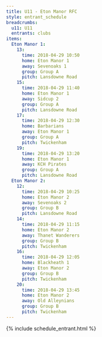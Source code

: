 ```yaml
---
title: U11 - Eton Manor RFC
style: entrant_schedule
breadcrumbs:
  u11: U11
  entrants: clubs
items:
  Eton Manor 1:
    13:
      time: 2018-04-29 10:50
      home: Eton Manor 1
      away: Sevenoaks 1
      group: Group A
      pitch: Lansdowne Road
    15:
      time: 2018-04-29 11:40
      home: Eton Manor 1
      away: Sidcup 2
      group: Group A
      pitch: Lansdowne Road
    17:
      time: 2018-04-29 12:30
      home: Barbarians
      away: Eton Manor 1
      group: Group A
      pitch: Twickenham
    19:
      time: 2018-04-29 13:20
      home: Eton Manor 1
      away: KCH Pirates
      group: Group A
      pitch: Lansdowne Road
  Eton Manor 2:
    12:
      time: 2018-04-29 10:25
      home: Eton Manor 2
      away: Sevenoaks 2
      group: Group B
      pitch: Lansdowne Road
    14:
      time: 2018-04-29 11:15
      home: Eton Manor 2
      away: Thanet Wanderers
      group: Group B
      pitch: Twickenham
    16:
      time: 2018-04-29 12:05
      home: Blackheath 1
      away: Eton Manor 2
      group: Group B
      pitch: Twickenham
    20:
      time: 2018-04-29 13:45
      home: Eton Manor 2
      away: Old Alleynians
      group: Group B
      pitch: Twickenham
---
```


{% include schedule_entrant.html %}
